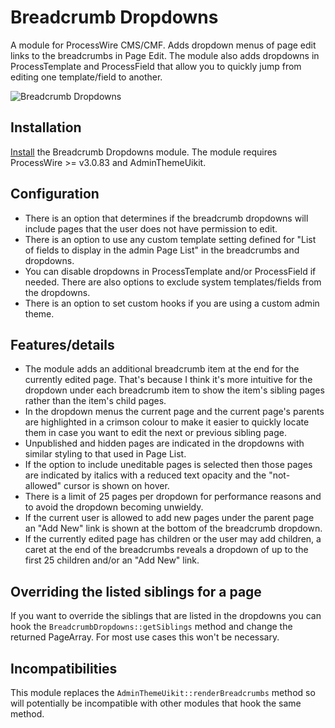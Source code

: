 # Breadcrumb Dropdowns

A module for ProcessWire CMS/CMF. Adds dropdown menus of page edit links to the breadcrumbs in Page Edit. The module also adds dropdowns in ProcessTemplate and ProcessField that allow you to quickly jump from editing one template/field to another.

![Breadcrumb Dropdowns](https://user-images.githubusercontent.com/1538852/45392594-39663680-b67c-11e8-8f2a-8f9d0c3c0608.gif)


## Installation

[Install](http://modules.processwire.com/install-uninstall/) the Breadcrumb Dropdowns module. The module requires ProcessWire >= v3.0.83 and AdminThemeUikit.


## Configuration

* There is an option that determines if the breadcrumb dropdowns will include pages that the user does not have permission to edit.
* There is an option to use any custom template setting defined for "List of fields to display in the admin Page List" in the breadcrumbs and dropdowns.
* You can disable dropdowns in ProcessTemplate and/or ProcessField if needed. There are also options to exclude system templates/fields from the dropdowns.
* There is an option to set custom hooks if you are using a custom admin theme.

## Features/details

* The module adds an additional breadcrumb item at the end for the currently edited page. That's because I think it's more intuitive for the dropdown under each breadcrumb item to show the item's sibling pages rather than the item's child pages.
* In the dropdown menus the current page and the current page's parents are highlighted in a crimson colour to make it easier to quickly locate them in case you want to edit the next or previous sibling page.
* Unpublished and hidden pages are indicated in the dropdowns with similar styling to that used in Page List.
* If the option to include uneditable pages is selected then those pages are indicated by italics with a reduced text opacity and the "not-allowed" cursor is shown on hover.
* There is a limit of 25 pages per dropdown for performance reasons and to avoid the dropdown becoming unwieldy.
* If the current user is allowed to add new pages under the parent page an "Add New" link is shown at the bottom of the breadcrumb dropdown.
* If the currently edited page has children or the user may add children, a caret at the end of the breadcrumbs reveals a dropdown of up to the first 25 children and/or an "Add New" link.

## Overriding the listed siblings for a page

If you want to override the siblings that are listed in the dropdowns you can hook the `BreadcrumbDropdowns::getSiblings` method and change the returned PageArray. For most use cases this won't be necessary.

## Incompatibilities

This module replaces the `AdminThemeUikit::renderBreadcrumbs` method so will potentially be incompatible with other modules that hook the same method.
